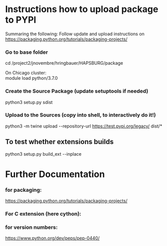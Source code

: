 # Instructions how to upload package to PYPI

Summaring the following:
Follow update and upload instructions on https://packaging.python.org/tutorials/packaging-projects/

### Go to base folder
cd /project2/jnovembre/hringbauer/HAPSBURG/package

On Chicago cluster:  
module load python/3.7.0

### Create the Source Package (update setuptools if needed)
python3 setup.py sdist

### Upload to the Sources (copy into shell, to interactively do it!)
python3 -m twine upload --repository-url https://test.pypi.org/legacy/ dist/*

## To test whether extensions builds
python3 setup.py build_ext --inplace

# Further Documentation 
### for packaging: 
https://packaging.python.org/tutorials/packaging-projects/

### For C extension (here cython):

### for version numbers:
https://www.python.org/dev/peps/pep-0440/
